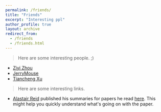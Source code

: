 ```yaml
---
permalink: /friends/
title: "Friends"
excerpt: "Interesting ppl"
author_profile: true
layout: archive
redirect_from: 
  - /friends
  - /friends.html
---
```


> Here are some interesting people. ;)


* [Ziyi Zhou](https://zhouziyi1.github.io)
* [JerryMouse](https://jerrymousez.github.io/)
* [Tiancheng Xu](https://tcxxxx.github.io/)

> Here are some interesting links.

* [Alastair Reid](https://alastairreid.github.io/) published his summaries for 
  papers he read [here](https://alastairreid.github.io/a-year-of-papers-2021/). 
  This might help you quickly understand what's going on with the paper.
